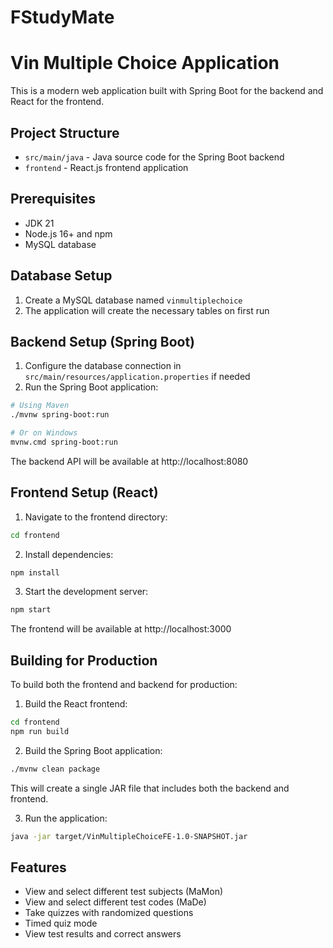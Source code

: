 # FStudyMate

# Vin Multiple Choice Application

This is a modern web application built with Spring Boot for the backend and React for the frontend.

## Project Structure

- `src/main/java` - Java source code for the Spring Boot backend
- `frontend` - React.js frontend application

## Prerequisites

- JDK 21
- Node.js 16+ and npm
- MySQL database

## Database Setup

1. Create a MySQL database named `vinmultiplechoice`
2. The application will create the necessary tables on first run

## Backend Setup (Spring Boot)

1. Configure the database connection in `src/main/resources/application.properties` if needed
2. Run the Spring Boot application:

```bash
# Using Maven
./mvnw spring-boot:run

# Or on Windows
mvnw.cmd spring-boot:run
```

The backend API will be available at http://localhost:8080

## Frontend Setup (React)

1. Navigate to the frontend directory:

```bash
cd frontend
```

2. Install dependencies:

```bash
npm install
```

3. Start the development server:

```bash
npm start
```

The frontend will be available at http://localhost:3000

## Building for Production

To build both the frontend and backend for production:

1. Build the React frontend:

```bash
cd frontend
npm run build
```

2. Build the Spring Boot application:

```bash
./mvnw clean package
```

This will create a single JAR file that includes both the backend and frontend.

3. Run the application:

```bash
java -jar target/VinMultipleChoiceFE-1.0-SNAPSHOT.jar
```

## Features

- View and select different test subjects (MaMon)
- View and select different test codes (MaDe)
- Take quizzes with randomized questions
- Timed quiz mode
- View test results and correct answers 
